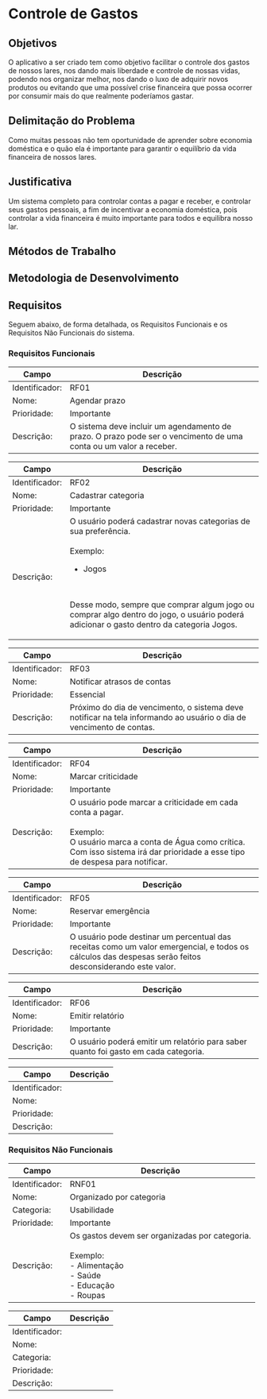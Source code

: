 # Controle de Gastos

## Objetivos

O aplicativo a ser criado tem como objetivo facilitar o controle dos gastos de nossos lares, nos dando mais liberdade e controle de nossas vidas, podendo nos organizar melhor, nos dando o luxo de adquirir novos produtos ou evitando que uma possível crise financeira que possa ocorrer por consumir mais do que realmente poderíamos gastar.

## Delimitação do Problema

Como muitas pessoas não tem oportunidade de aprender sobre economia doméstica e o quão ela é importante para garantir o equilíbrio da vida financeira de nossos lares.

## Justificativa

Um sistema completo para controlar contas a pagar e receber, e controlar seus gastos pessoais, a fim de incentivar a economia doméstica, pois controlar a vida financeira é muito importante para todos e equilibra nosso lar.

## Métodos de Trabalho

## Metodologia de Desenvolvimento

## Requisitos

Seguem abaixo, de forma detalhada, os Requisitos Funcionais e os Requisitos Não Funcionais do sistema.

### Requisitos Funcionais

| Campo          | Descrição                                                    |
| -------------- | ------------------------------------------------------------ |
| Identificador: | RF01                                                         |
| Nome:          | Agendar prazo                                                |
| Prioridade:    | Importante                                                   |
| Descrição:     | O sistema deve incluir um agendamento de prazo. O prazo pode ser o vencimento de uma conta ou um valor a receber. |

| Campo          | Descrição                                                    |
| -------------- | ------------------------------------------------------------ |
| Identificador: | RF02                                                         |
| Nome:          | Cadastrar categoria                                          |
| Prioridade:    | Importante                                                   |
| Descrição:     | O usuário poderá cadastrar novas categorias de sua preferência.<br><br>Exemplo:<br><ul><li>Jogos</li></ul><br><p>Desse modo, sempre que comprar algum jogo ou comprar algo dentro do jogo, o usuário poderá adicionar o gasto dentro da categoria Jogos.</p> |

| Campo          | Descrição                                                    |
| -------------- | ------------------------------------------------------------ |
| Identificador: | RF03                                                         |
| Nome:          | Notificar atrasos de contas                                  |
| Prioridade:    | Essencial                                                    |
| Descrição:     | Próximo do dia de vencimento, o sistema deve notificar na tela informando ao usuário o dia de vencimento de contas. |

| Campo          | Descrição                                                    |
| -------------- | ------------------------------------------------------------ |
| Identificador: | RF04                                                         |
| Nome:          | Marcar criticidade                                           |
| Prioridade:    | Importante                                                   |
| Descrição:     | O usuário pode marcar a criticidade em cada conta a pagar.<br><br>Exemplo:<br>O usuário marca a conta de Água como crítica. Com isso sistema irá dar prioridade a esse tipo de despesa para notificar. |

| Campo          | Descrição                                                    |
| -------------- | ------------------------------------------------------------ |
| Identificador: | RF05                                                         |
| Nome:          | Reservar emergência                                          |
| Prioridade:    | Importante                                                   |
| Descrição:     | O usuário pode destinar um percentual das receitas como um valor emergencial, e todos os cálculos das despesas serão feitos desconsiderando este valor. |

| Campo          | Descrição                                                    |
| -------------- | ------------------------------------------------------------ |
| Identificador: | RF06                                                         |
| Nome:          | Emitir relatório                                             |
| Prioridade:    | Importante                                                   |
| Descrição:     | O usuário poderá emitir um relatório para saber quanto foi gasto em cada categoria. |

| Campo          | Descrição |
| -------------- | --------- |
| Identificador: |           |
| Nome:          |           |
| Prioridade:    |           |
| Descrição:     |           |

### Requisitos Não Funcionais

| Campo          | Descrição                                                    |
| -------------- | ------------------------------------------------------------ |
| Identificador: | RNF01                                                        |
| Nome:          | Organizado por categoria                                     |
| Categoria:     | Usabilidade                                                  |
| Prioridade:    | Importante                                                   |
| Descrição:     | Os gastos devem ser organizadas por categoria.<br><br/>Exemplo:<br>- Alimentação<br>- Saúde<br>- Educação<br>- Roupas |

| Campo          | Descrição |
| -------------- | --------- |
| Identificador: |           |
| Nome:          |           |
| Categoria:     |           |
| Prioridade:    |           |
| Descrição:     |           |
